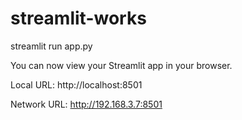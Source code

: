# streamlit-works

  streamlit run app.py

  You can now view your Streamlit app in your browser.

  Local URL: http://localhost:8501
  
  Network URL: http://192.168.3.7:8501
